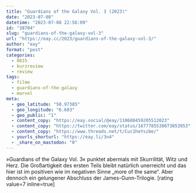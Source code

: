 ```yaml
---
title: "Guardians of the Galaxy Vol. 3 (2023)"
date: "2023-07-08"
datetime: "2023-07-08 22:56:09"
id: "38704"
slug: "guardians-of-the-galaxy-vol-3"
url: "https://eay.cc/2023/guardians-of-the-galaxy-vol-3/"
author: "eay"
format: "post"
categories:
  - 0815
  - kurzreview
  - review
tags:
  - filme
  - guardians-of-the-galaxy
  - marvel
meta:
  - geo_latitude: "50.97385"
  - geo_longitude: "6.683"
  - geo_public: "1"
  - content_copy: "https://eay.social/@eay/110680459205512023"
  - content_copy: "https://twitter.com/eay/status/1677785530073853953"
  - content_copy: "https://www.threads.net/t/Cuc1heYszbe/"
  - yourls_shorturl: "https://eay.li/3n4"
  - _share_on_mastodon: "0"
---
```


»Guardians of the Galaxy Vol. 3« punktet abermals mit Skurrilität, Witz und Herz. Die Großartigkeit des ersten Teils bleibt natürlich unerreicht und das hier ist im positiven wie im negativen Sinne „more of the same“. Aber dennoch ein gelungener Abschluss der James-Gunn-Trilogie. \[rating value=7 inline=true\]
